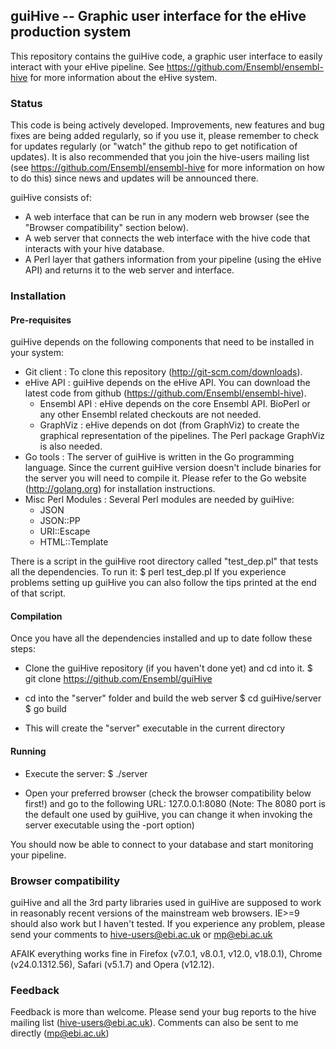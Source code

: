 ## guiHive -- Graphic user interface for the eHive production system

This repository contains the guiHive code, a graphic user interface to easily interact with your eHive pipeline.
See https://github.com/Ensembl/ensembl-hive for more information about the eHive system.

### Status

This code is being actively developed. Improvements, new features and bug fixes are being added regularly, so if you use it, please remember to check for updates regularly (or "watch" the github repo to get notification of updates). It is also recommended that you join the hive-users mailing list (see https://github.com/Ensembl/ensembl-hive for more information on how to do this) since news and updates will be announced there.

guiHive consists of:

* A web interface that can be run in any modern web browser (see the "Browser compatibility" section below).
* A web server that connects the web interface with the hive code that interacts with your hive database.
* A Perl layer that gathers information from your pipeline (using the eHive API) and returns it to the web server and interface.

### Installation

#### Pre-requisites

guiHive depends on the following components that need to be installed in your system:

* Git client           : To clone this repository (http://git-scm.com/downloads).
* eHive API            : guiHive depends on the eHive API. You can download the latest code from github (https://github.com/Ensembl/ensembl-hive).
   * Ensembl API       : eHive depends on the core Ensembl API. BioPerl or any other Ensembl related checkouts are not needed.
   * GraphViz          : eHive depends on dot (from GraphViz) to create the graphical representation of the pipelines. The Perl package GraphViz is also needed.
* Go tools             : The server of guiHive is written in the Go programming language. Since the current guiHive version doesn't include binaries for the server you will need to compile it.
                         Please refer to the Go website (http://golang.org) for installation instructions.
* Misc Perl Modules    : Several Perl modules are needed by guiHive:
   * JSON
   * JSON::PP
   * URI::Escape
   * HTML::Template

There is a script in the guiHive root directory called "test_dep.pl" that tests all the dependencies. To run it:
$ perl test_dep.pl
If you experience problems setting up guiHive you can also follow the tips printed at the end of that script.

#### Compilation

Once you have all the dependencies installed and up to date follow these steps:

* Clone the guiHive repository (if you haven't done yet) and cd into it.
  $ git clone https://github.com/Ensembl/guiHive

* cd into the "server" folder and build the web server
     $ cd guiHive/server
     $ go build

* This will create the "server" executable in the current directory

#### Running

* Execute the server:
    $ ./server

* Open your preferred browser (check the browser compatibility below first!) and go to the following URL:
   127.0.0.1:8080
(Note: The 8080 port is the default one used by guiHive, you can change it when invoking the server executable using the -port option)

You should now be able to connect to your database and start monitoring your pipeline.


### Browser compatibility

guiHive and all the 3rd party libraries used in guiHive are supposed to work in reasonably recent versions of the mainstream web browsers. IE>=9 should also work but I haven't tested. If you experience any problem, please send your comments to hive-users@ebi.ac.uk or mp@ebi.ac.uk

AFAIK everything works fine in Firefox (v7.0.1, v8.0.1, v12.0, v18.0.1), Chrome (v24.0.1312.56), Safari (v5.1.7) and Opera (v12.12).

### Feedback

Feedback is more than welcome.
Please send your bug reports to the hive mailing list (hive-users@ebi.ac.uk).
Comments can also be sent to me directly (mp@ebi.ac.uk)

